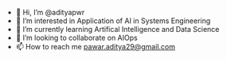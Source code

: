 - 👋 Hi, I’m @adityapwr
- 👀 I’m interested in Application of AI in Systems Engineering
- 🌱 I’m currently learning Artifical Intelligence and Data Science
- 💞️ I’m looking to collaborate on AIOps
- 📫 How to reach me pawar.aditya29@gmail.com

<!---
adityapwr/adityapwr is a ✨ special ✨ repository because its `README.md` (this file) appears on your GitHub profile.
You can click the Preview link to take a look at your changes.
--->
